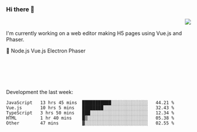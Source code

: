 ### Hi there 👋

<img align="right" src="https://github-readme-stats.vercel.app/api?username=jasonpanggo"/>

<br>
<p align="left">
I'm currently working on a web editor making H5 pages using Vue.js and Phaser.
</p>
<p align="left">
📖 Node.js Vue.js Electron Phaser
</p>
<br>
<br>
<br>
<br>

Development the last week:
<!--START_SECTION:waka-->
```text
JavaScript   13 hrs 45 mins  ███████████░░░░░░░░░░░░░░   44.21 % 
Vue.js       10 hrs 5 mins   ████████░░░░░░░░░░░░░░░░░   32.43 % 
TypeScript   3 hrs 50 mins   ███░░░░░░░░░░░░░░░░░░░░░░   12.34 % 
HTML         1 hr 40 mins    █▒░░░░░░░░░░░░░░░░░░░░░░░   05.38 % 
Other        47 mins         ▓░░░░░░░░░░░░░░░░░░░░░░░░   02.55 % 
```
<!--END_SECTION:waka-->

<!--
**JASONPANGGO/jasonpanggo** is a ✨ _special_ ✨ repository because its `README.md` (this file) appears on your GitHub profile.

Here are some ideas to get you started:

- 🔭 I’m currently working on ...
- 🌱 I’m currently learning ...
- 👯 I’m looking to collaborate on ...
- 🤔 I’m looking for help with ...
- 💬 Ask me about ...
- 📫 How to reach me: ...
- 😄 Pronouns: ...
- ⚡ Fun fact: ...
-->
